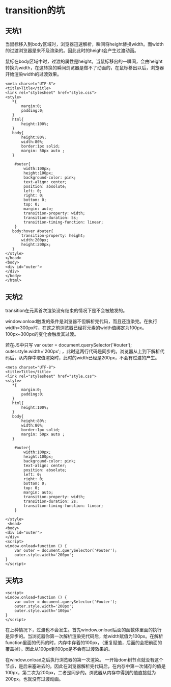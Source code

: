 # transition的坑 #
##  天坑1 ##
   当鼠标移入到body区域时，浏览器迅速解析，瞬间将height替换width。而width的过渡浏览器是来不及渲染的。因此此时的height会产生过渡动画。
   
鼠标在body区域中时，过渡的属性是height。当鼠标移出的一瞬间，会由height转换为width，在这转换的瞬间浏览器是做不了动画的，在鼠标移出以后，浏览器开始渲染width的过渡效果。

    <meta charset="UTF-8">
    <title>Title</title>
    <link rel="stylesheet" href="style.css">
    <style>
       *{
           margin:0;
           padding:0;
       }
       html{
           height:100%;
       }
       body{
           height:80%;
           width:80%;
           border:1px solid;
           margin: 50px auto ;
       }

        #outer{
            width:100px;
            height:100px;
            background-color: pink;
            text-align: center;
            position: absolute;
            left: 0;
            right: 0;
            bottom: 0;
            top: 0;
            margin: auto;
            transition-property: width;
            transition-duration: 5s;
            transition-timing-function: linear;
        }
       body:hover #outer{
           transition-property: height;
           width:200px;
           height:200px;
       }
    </style>
    </head>
    <body>
    <div id="outer">
    </div>
    </body>
    </html>
## 天坑2 ##

transition在元素首次渲染没有结束的情况下是不会被触发的。

window.onload触发的条件是浏览器不但解析完代码，而且还渲染完。在执行width=300px时，在这之前浏览器已经将元素的width值绑定为100px。100px~300px的变化会触发其过渡。

若在JS中只写
		var outer = document.querySelector('#outer');
        outer.style.width='200px';
，此时这两行代码是同步的。浏览器从上到下解析代码后，从内存中取值渲染时，此时的width已经是200px，不会有过渡的产生。

    <meta charset="UTF-8">
    <title>Title</title>
    <link rel="stylesheet" href="style.css">
    <style>
       *{
           margin:0;
           padding:0;
       }
       html{
           height:100%;
       }
       body{
           height:80%;
           width:80%;
           border:1px solid;
           margin: 50px auto ;
       }

        #outer{
            width:100px;
            height:100px;
            background-color: pink;
            text-align: center;
            position: absolute;
            left: 0;
            right: 0;
            bottom: 0;
            top: 0;
            margin: auto;
            transition-property: width;
            transition-duration: 2s;
            transition-timing-function: linear;
        }

    </style>
     <head>
    <body>
    <div id="outer">
    </div>
    <script>
    window.onload=function () {
        var outer = document.querySelector('#outer');
        outer.style.width='200px';
    }
    </script>

## 天坑3 ##

    <script>
    window.onload=function () {
        var outer = document.querySelector('#outer');
        outer.style.width='200px';
        outer.style.width='100px'
    }
    </script>

在上种情况下，过渡也不会发生。首先window.onload后面的函数体里面的执行是异步的。当浏览器你第一次解析渲染完代码后，给width赋值为100px。在解析function里面的代码的时，内存中存着的100px，（重复赋值，后面的会把前面的覆盖掉）。因此从100px到100px是不会有过渡效果的。

在window.onload之后执行浏览器的第一次渲染。
一开始dom树节点就没有这个节点，是后来塞进去的。因此在浏览器解析完代码后，在内存中第一次储存的值是100px，第二次为200px，二者是同步的。浏览器从内存中得到的值直接就为200px。也就没有过渡动画。
    <script>
    window.onload=function () {
        var outer = document.createElement('div');
        outer.id='outer';
        document.documentElement.appendChild(outer);
        outer.style.width='200px'
    }
    </script>